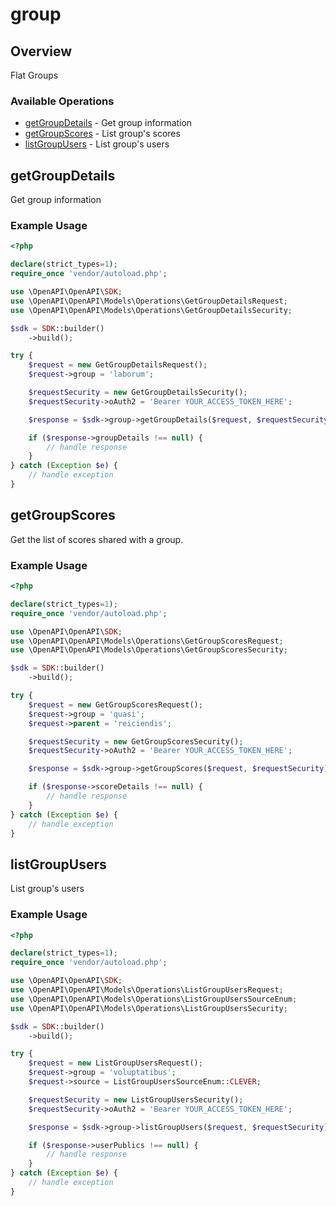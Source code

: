 # group

## Overview

Flat Groups

### Available Operations

* [getGroupDetails](#getgroupdetails) - Get group information
* [getGroupScores](#getgroupscores) - List group's scores
* [listGroupUsers](#listgroupusers) - List group's users

## getGroupDetails

Get group information

### Example Usage

```php
<?php

declare(strict_types=1);
require_once 'vendor/autoload.php';

use \OpenAPI\OpenAPI\SDK;
use \OpenAPI\OpenAPI\Models\Operations\GetGroupDetailsRequest;
use \OpenAPI\OpenAPI\Models\Operations\GetGroupDetailsSecurity;

$sdk = SDK::builder()
    ->build();

try {
    $request = new GetGroupDetailsRequest();
    $request->group = 'laborum';

    $requestSecurity = new GetGroupDetailsSecurity();
    $requestSecurity->oAuth2 = 'Bearer YOUR_ACCESS_TOKEN_HERE';

    $response = $sdk->group->getGroupDetails($request, $requestSecurity);

    if ($response->groupDetails !== null) {
        // handle response
    }
} catch (Exception $e) {
    // handle exception
}
```

## getGroupScores

Get the list of scores shared with a group.


### Example Usage

```php
<?php

declare(strict_types=1);
require_once 'vendor/autoload.php';

use \OpenAPI\OpenAPI\SDK;
use \OpenAPI\OpenAPI\Models\Operations\GetGroupScoresRequest;
use \OpenAPI\OpenAPI\Models\Operations\GetGroupScoresSecurity;

$sdk = SDK::builder()
    ->build();

try {
    $request = new GetGroupScoresRequest();
    $request->group = 'quasi';
    $request->parent = 'reiciendis';

    $requestSecurity = new GetGroupScoresSecurity();
    $requestSecurity->oAuth2 = 'Bearer YOUR_ACCESS_TOKEN_HERE';

    $response = $sdk->group->getGroupScores($request, $requestSecurity);

    if ($response->scoreDetails !== null) {
        // handle response
    }
} catch (Exception $e) {
    // handle exception
}
```

## listGroupUsers

List group's users

### Example Usage

```php
<?php

declare(strict_types=1);
require_once 'vendor/autoload.php';

use \OpenAPI\OpenAPI\SDK;
use \OpenAPI\OpenAPI\Models\Operations\ListGroupUsersRequest;
use \OpenAPI\OpenAPI\Models\Operations\ListGroupUsersSourceEnum;
use \OpenAPI\OpenAPI\Models\Operations\ListGroupUsersSecurity;

$sdk = SDK::builder()
    ->build();

try {
    $request = new ListGroupUsersRequest();
    $request->group = 'voluptatibus';
    $request->source = ListGroupUsersSourceEnum::CLEVER;

    $requestSecurity = new ListGroupUsersSecurity();
    $requestSecurity->oAuth2 = 'Bearer YOUR_ACCESS_TOKEN_HERE';

    $response = $sdk->group->listGroupUsers($request, $requestSecurity);

    if ($response->userPublics !== null) {
        // handle response
    }
} catch (Exception $e) {
    // handle exception
}
```
